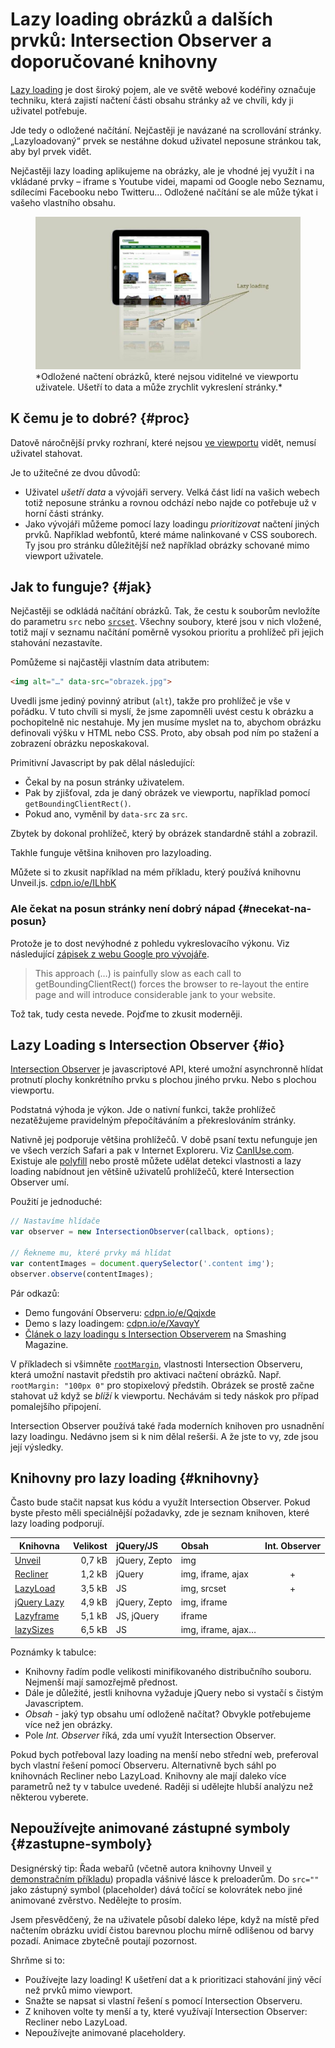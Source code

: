 # Lazy loading obrázků a dalších prvků: Intersection Observer a doporučované knihovny

[Lazy loading](http://cs.wikipedia.org/wiki/Lazy_loading) je dost široký pojem, ale ve světě webové kodéřiny označuje techniku, která zajistí načtení části obsahu stránky až ve chvíli, kdy ji uživatel potřebuje. 

<!-- AdSnippet -->

Jde tedy o odložené načítání. Nejčastěji je navázané na scrollování stránky. „Lazyloadovaný“ prvek se nestáhne dokud uživatel neposune stránkou tak, aby byl prvek vidět.

Nejčastěji lazy loading aplikujeme na obrázky, ale je vhodné jej využít i na vkládané prvky – iframe s Youtube videi, mapami od Google nebo Seznamu, sdílecími Facebooku nebo Twitteru… Odložené načítání se ale může týkat i vašeho vlastního obsahu.

<figure>
<img src="dist/images/original/lazyloading.jpg" alt="Lazy loading obrázků">
<figcaption markdown="1">    
*Odložené načtení obrázků, které nejsou viditelné ve viewportu uživatele. Ušetří to data a může zrychlit vykreslení stránky.*
</figcaption> 
</figure>

## K čemu je to dobré? {#proc}

Datově náročnější prvky rozhraní, které nejsou [ve viewportu](viewport-meta.md) vidět,  nemusí uživatel stahovat.

Je to užitečné ze dvou důvodů: 

- Uživatel *ušetří data* a vývojáři servery. Velká část lidí na vašich webech totiž neposune stránku a rovnou odchází nebo najde co potřebuje už v horní části stránky.
- Jako vývojáři můžeme pomocí lazy loadingu *prioritizovat* načtení jiných prvků. Například webfontů, které máme nalinkované v CSS souborech. Ty jsou pro stránku důležitější než například obrázky schované mimo viewport uživatele.


## Jak to funguje? {#jak}

Nejčastěji se odkládá načítání obrázků. Tak, že cestu k souborům nevložíte do parametru `src` nebo [`srcset`](srcset-sizes.md). Všechny soubory,  které jsou v nich vložené, totiž mají v seznamu načítání poměrně vysokou prioritu a prohlížeč při jejich stahování nezastavíte.

Pomůžeme si najčastěji vlastním data atributem:

```html
<img alt="…" data-src="obrazek.jpg">
```

Uvedli jsme jediný povinný atribut (`alt`), takže pro prohlížeč je vše v pořádku. V tuto chvíli si myslí, že jsme zapomněli uvést cestu k obrázku a pochopitelně nic nestahuje. My jen musíme myslet na to, abychom obrázku definovali výšku v HTML nebo CSS. Proto, aby obsah pod ním po stažení a zobrazení obrázku neposkakoval.

Primitivní Javascript by pak dělal následující:

- Čekal by na posun stránky uživatelem.
- Pak by zjišťoval, zda je daný obrázek ve viewportu, například pomocí `getBoundingClientRect()`.
- Pokud ano, vyměnil by `data-src` za `src`.

Zbytek by dokonal prohlížeč, který by obrázek standardně stáhl a zobrazil.

Takhle funguje většina knihoven pro lazyloading. 

Můžete si to zkusit například na mém příkladu, který používá knihovnu Unveil.js. [cdpn.io/e/ILhbK](https://codepen.io/machal/pen/ILhbK)

### Ale čekat na posun stránky není dobrý nápad {#necekat-na-posun}

Protože je to dost nevýhodné z pohledu vykreslovacího výkonu. Viz následující [zápisek z webu Google pro vývojáře](https://developers.google.com/web/updates/2016/04/intersectionobserver).

> This approach (…) is painfully slow as each call to getBoundingClientRect() forces the browser to re-layout the entire page and will introduce considerable jank to your website.

Tož tak, tudy cesta nevede. Pojďme to zkusit moderněji.

## Lazy Loading s Intersection Observer {#io}

[Intersection Observer](https://developer.mozilla.org/en-US/docs/Web/API/Intersection_Observer_API) je javascriptové API, které umožní asynchronně hlídat protnutí plochy konkrétního prvku s plochou jiného prvku. Nebo s plochou viewportu.

Podstatná výhoda je výkon. Jde o nativní funkci, takže prohlížeč nezatěžujeme pravidelným přepočítáváním a překreslováním stránky.

<!-- AdSnippet -->

Nativně jej podporuje většina prohlížečů. V době psaní textu nefunguje jen ve všech verzích Safari a pak v Internet Exploreru. Viz [CanIUse.com](https://caniuse.com/#feat=intersectionobserver). Existuje ale [polyfill](https://github.com/w3c/IntersectionObserver/tree/master/polyfill) nebo prostě můžete udělat detekci vlastnosti a lazy loading nabídnout jen většině uživatelů prohlížečů, které Intersection Observer umí.

Použití je jednoduché:

```javascript
// Nastavíme hlídače
var observer = new IntersectionObserver(callback, options);

// Řekneme mu, které prvky má hlídat
var contentImages = document.querySelector('.content img');
observer.observe(contentImages);
```

Pár odkazů:

- Demo fungování Observeru: [cdpn.io/e/Qqjxde](https://codepen.io/SimonEvans/pen/Qqjxde)
- Demo s lazy loadingem: [cdpn.io/e/XavqyY](https://codepen.io/2kool2/pen/XavqyY)
- [Článek o lazy loadingu s Intersection Observerem](https://www.smashingmagazine.com/2018/01/deferring-lazy-loading-intersection-observer-api/) na Smashing Magazine.

V příkladech si všimněte [`rootMargin`](https://developer.mozilla.org/en-US/docs/Web/API/IntersectionObserver/rootMargin), vlastnosti Intersection Observeru, která umožní nastavit předstih pro aktivaci načtení obrázků. Např. `rootMargin: "100px 0"` pro stopixelový předstih. Obrázek se prostě začne stahovat už když se *blíží* k viewportu. Nechávám si tedy náskok pro případ pomalejšího připojení.

Intersection Observer používá také řada moderních knihoven pro usnadnění lazy loadingu. Nedávno jsem si k nim dělal rešerši. A že jste to vy, zde jsou její výsledky.


## Knihovny pro lazy loading {#knihovny}

Často bude stačit napsat kus kódu a využít Intersection Observer. Pokud byste přesto měli speciálnější požadavky, zde je seznam knihoven, které lazy loading podporují.

<div class="rwd-scrollable f-sm" markdown="1">

| Knihovna                                                  | Velikost | jQuery/JS     | Obsah         | Int. Observer |
|-----------------------------------------------------------|---------:|:--------------|:--------------|:-------------:|
| [Unveil](http://luis-almeida.github.io/unveil/)           |  0,7 kB  | jQuery, Zepto | img           |               |
| [Recliner](https://github.com/sourcey/recliner)           |  1,2 kB  | jQuery        | img, iframe, ajax |     +     |
| [LazyLoad](https://github.com/verlok/lazyload)            |  3,5 kB  | JS            | img, srcset   |       +       |
| [jQuery Lazy](http://jquery.eisbehr.de/lazy/)             |  4,9 kB  | jQuery, Zepto | img, iframe   |               |
| [Lazyframe](https://github.com/viktorbergehall/lazyframe) |  5,1 kB  | JS, jQuery    | iframe        |               |
| [lazySizes](http://afarkas.github.io/lazysizes/)          |  6,5 kB  | JS            | img, iframe, ajax…  |         |

</div>

Poznámky k tabulce:

- Knihovny řadím podle velikosti minifikovaného distribučního souboru. Nejmenší mají samozřejmě přednost.
- Dále je důležité, jestli knihovna vyžaduje jQuery nebo si vystačí s čistým Javascriptem. 
- *Obsah* - jaký typ obsahu umí odloženě načítat? Obvykle potřebujeme více než jen obrázky.
- Pole *Int. Observer* říká, zda umí využít Intersection Observer.

Pokud bych potřeboval lazy loading na menší nebo střední web, preferoval bych vlastní řešení pomocí Observeru. Alternativně bych sáhl po knihovnách Recliner nebo LazyLoad. Knihovny ale mají daleko více parametrů než ty v tabulce uvedené. Raději si udělejte hlubší analýzu než některou vyberete.


## Nepoužívejte animované zástupné symboly {#zastupne-symboly}

Designérský tip: Řada webařů (včetně autora knihovny Unveil [v demonstračním příkladu](http://luis-almeida.github.io/unveil/)) propadla vášnivé lásce k preloaderům. Do `src=""` jako zástupný symbol (placeholder) dává točící se kolovrátek nebo jiné animované zvěrstvo. Nedělejte to prosím.  

Jsem přesvědčený, že na uživatele působí daleko lépe, když na místě před načtením obrázku uvidí čistou barevnou plochu mírně odlišenou od barvy pozadí. Animace zbytečně poutají pozornost.

Shrňme si to:

- Používejte lazy loading! K ušetření dat a k prioritizaci stahování jiný věcí než prvků mimo viewport.
- Snažte se napsat si vlastní řešení s pomocí Intersection Observeru.
- Z knihoven volte ty menší a ty, které využívají Intersection Observer: Recliner nebo LazyLoad.
- Nepoužívejte animované placeholdery.


<!-- AdSnippet -->

